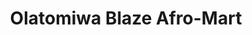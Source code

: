 ---
title: "Olatomiwa Blaze Afro-Mart"
url: /gravesend/olatomiwa-blaze-afro-mart/
shop: Lebensmittel
---